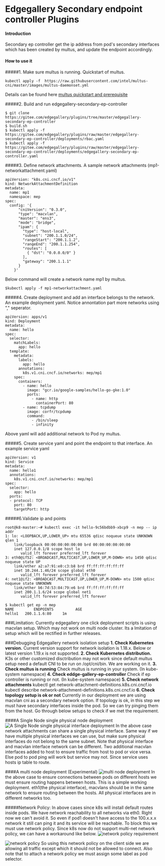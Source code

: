 # Edgegallery Secondary endpoint controller Plugins

#### Introduction
Secondary ep controller get the ip address from pod's secondary interfaces which has been created by multus, and update the endpoint accordingly. 

#### How to use it
#####1. Make sure multus is running. Quickstart of multus.
```
kubectl apply -f  https://raw.githubusercontent.com/intel/multus-cni/master/images/multus-daemonset.yml
```
Details can be found here [multus quickstart and prerequisite](https://github.com/intel/multus-cni/blob/master/doc/quickstart.md)

#####2. Build and run edgegallery-secondary-ep-controller
```
$ git clone https://gitee.com/edgegallery/plugins/tree/master/edgegallery-secondary-ep-controller
$ build.sh
$ kubectl apply -f https://gitee.com/edgegallery/plugins/raw/master/edgegallery-secondary-ep-controller/deployments/rbac.yaml
$ kubectl apply -f https://gitee.com/edgegallery/plugins/raw/master/edgegallery-secondary-ep-controller/deployments/edgegallery-secondary-ep-controller.yaml
```
#####3. Define network attachments.
A sample network attachments (mp1-networkattachment.yaml)
```
apiVersion: "k8s.cni.cncf.io/v1"
kind: NetworkAttachmentDefinition
metadata:
  name: mp1
  namespace: mep
spec:
  config: '{
      "cniVersion": "0.3.0",
      "type": "macvlan",
      "master": "ens3",
      "mode": "bridge",
      "ipam": {
        "type": "host-local",
        "subnet": "200.1.1.0/24",
        "rangeStart": "200.1.1.2",
        "rangeEnd": "200.1.1.254",
        "routes": [
          { "dst": "0.0.0.0/0" }
        ],
        "gateway": "200.1.1.1"
      }
    }'
```
Below command will create a network name mp1 by multus.
```
$kubectl apply -f mp1-networkattachment.yaml
```
#####4. Create deployment and add an interface belongs to the network.
An example deployment yaml. Notice annontation part more networks using "," seperator.
```
apiVersion: apps/v1
kind: Deployment
metadata:
  name: hello
spec:
  selector:
    matchLabels:
      app: hello
  template:
    metadata:
      labels:
        app: hello
      annotations:
        k8s.v1.cni.cncf.io/networks: mep/mp1
    spec:
      containers:
        - name: hello
          image: "gcr.io/google-samples/hello-go-gke:1.0"
          ports:
            - name: http
              containerPort: 80
        - name: tcpdump
          image: corfr/tcpdump
          command:
            - /bin/sleep
            - infinity
```
Above yaml will add additional network to Pod ny multus.

#####5. Create service yaml and point the endpoint to that interface.
An example service yaml
```
apiVersion: v1
kind: Service
metadata:
  name: hello1
  annotations:
    k8s.v1.cni.cncf.io/networks: mep/mp1
spec:
  selector:
    app: hello
  ports:
  - protocol: TCP
    port: 80
    targetPort: http
```

#####6.Validate ip and points
```
root@k8-master:~# kubectl exec -it hello-9c56bdbb9-xbcp9 -n mep -- ip addr
1: lo: <LOOPBACK,UP,LOWER_UP> mtu 65536 qdisc noqueue state UNKNOWN qlen 1
    link/loopback 00:00:00:00:00:00 brd 00:00:00:00:00:00
    inet 127.0.0.1/8 scope host lo
       valid_lft forever preferred_lft forever
3: eth0@if52: <BROADCAST,MULTICAST,UP,LOWER_UP,M-DOWN> mtu 1450 qdisc noqueue state UP 
    link/ether a2:a7:91:e0:c3:b8 brd ff:ff:ff:ff:ff:ff
    inet 10.244.1.46/24 scope global eth0
       valid_lft forever preferred_lft forever
4: net1@if2: <BROADCAST,MULTICAST,UP,LOWER_UP,M-DOWN> mtu 1500 qdisc noqueue state UNKNOWN 
    link/ether b6:7d:53:84:79:e6 brd ff:ff:ff:ff:ff:ff
    inet 200.1.1.6/24 scope global net1
       valid_lft forever preferred_lft forever

$ kubectl get ep -n mep
NAME         ENDPOINTS          AGE
hello1   200.1.1.6:80     1m
```

###Limitation:
Currently edgegallery one click deployment scripts is using macvlan setup. Which may not work on multi node cluster. Its a lmitation of setup which will be rectified in further releases.

###Debugging Edgegallery network isolation setup
__1. Check Kubernetes version.__
Current version support for network isolation is 1.18.x. Below or latest version 1.19.x is not supported.
__2. Check Kubernetes distribution.__
K3s or other customized disctribution may not work since default multus setup need a default CNI to be run on /opt/cni/bin. We are working on it.
__3. Check multus is running__
Check multus is running in your system. (In kube-system namespace)
__4. Check eddge-gallery-ep-controller__
Check if ep controller is running or not. (In kube-system namespace)
__5. Check network attachments__
kubectl get network-attachment-definitions.k8s.cni.cncf.io
kubectl describe network-attachment-definitions.k8s.cni.cncf.io
__6. Check topology setup is ok or not__
Currently in our deployment we are using macvlan cni as a secondary network option.
If topology is ok, in this step we must have secondary interfaces inside the pod.  So we can try pinging them from the host. Go through below setups to check if we met the requirement.

####A Single Node single physical node deployment
![A Single Node single physical interface deployment](docs/single_node_single_phyif_deployment.png)
In the above case network attachments can share a single physical interface. Same way if we have multiple physical interfaces we can use, but make sure physical interfaces do not belong to the same subnet. Note that physical interface and macvlan interface network can be different.
Two additional macvlan interfaces added to host to ensure traffic from host to pod or vice versa. Else pod to pod ping will work but service may not. Since service uses hosts ip table to route.

####A multi node deployment (Experimental)
![multi node deployment](docs/multi_node_mult_phyif_deployment.png)
In the above case to ensure connections between pods on different hosts we must ensure routing happens between hosts. This is a simple working deployment. eth1(the physical interface), macvlans should be in the same network to ensure routing between the hosts. All physical interfaces are in different networks too.


#####Network Policy:
In above cases since k8s will install default routes inside pods. We have network reachability to all networks via eth0. Right now we can't avoid it. So even if pod1 doesn't have access to the 100.x.x.x network it still can ping it and its service will be reachable. To block this we must use network policy. Since k8s now do not support multi-net network policy, we can have  a workaround like below.
![network policy requirement](docs/network_policy_requirement.png)

![network policy](docs/netpol.png)
So using this network policy on the client side we are allowing all traffic except which it should not be allowed to connect. Also note that to attach a network policy we must assign some label as pod selector.
